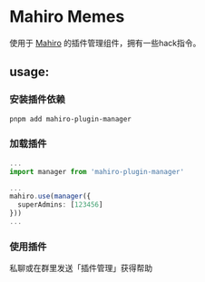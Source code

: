 # Mahiro Memes

使用于 [Mahiro](https://github.com/opq-osc/mahiro) 的插件管理组件，拥有一些hack指令。


## usage:

### 安装插件依赖

```bash
pnpm add mahiro-plugin-manager
```

### 加载插件

```typescript
...
import manager from 'mahiro-plugin-manager'

...
mahiro.use(manager({
  superAdmins: [123456]
}))
...
```

### 使用插件

私聊或在群里发送「插件管理」获得帮助
